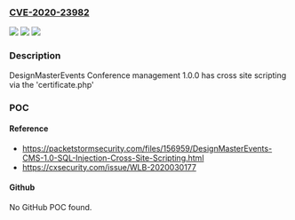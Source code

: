 ### [CVE-2020-23982](https://cve.mitre.org/cgi-bin/cvename.cgi?name=CVE-2020-23982)
![](https://img.shields.io/static/v1?label=Product&message=n%2Fa&color=blue)
![](https://img.shields.io/static/v1?label=Version&message=n%2Fa&color=blue)
![](https://img.shields.io/static/v1?label=Vulnerability&message=n%2Fa&color=brighgreen)

### Description

DesignMasterEvents Conference management 1.0.0 has cross site scripting via the 'certificate.php'

### POC

#### Reference
- https://packetstormsecurity.com/files/156959/DesignMasterEvents-CMS-1.0-SQL-Injection-Cross-Site-Scripting.html
- https://cxsecurity.com/issue/WLB-2020030177

#### Github
No GitHub POC found.

